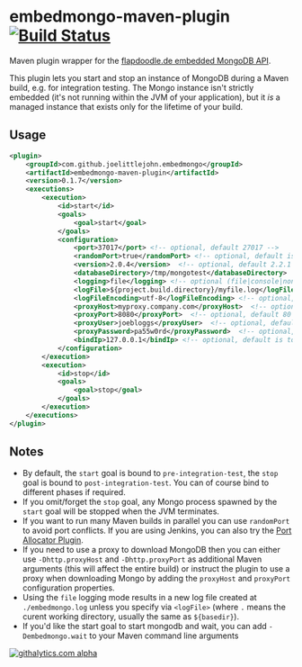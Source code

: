 embedmongo-maven-plugin [![Build Status](https://buildhive.cloudbees.com/job/joelittlejohn/job/embedmongo-maven-plugin/badge/icon)](https://buildhive.cloudbees.com/job/joelittlejohn/job/embedmongo-maven-plugin/)
=======================

Maven plugin wrapper for the [flapdoodle.de embedded MongoDB API](http://github.com/flapdoodle-oss/embedmongo.flapdoodle.de).

This plugin lets you start and stop an instance of MongoDB during a Maven build, e.g. for integration testing. The Mongo instance isn't strictly embedded (it's not running within the JVM of your application), but it _is_ a managed instance that exists only for the lifetime of your build.

Usage
-----

```xml
<plugin>
    <groupId>com.github.joelittlejohn.embedmongo</groupId>
    <artifactId>embedmongo-maven-plugin</artifactId>
    <version>0.1.7</version>
    <executions>
        <execution>
            <id>start</id>
            <goals>
                <goal>start</goal>
            </goals>
            <configuration>
                <port>37017</port> <!-- optional, default 27017 -->
                <randomPort>true</randomPort> <!-- optional, default is false, if true overrides "static" port configuration -->
                <version>2.0.4</version>  <!-- optional, default 2.2.1 -->
                <databaseDirectory>/tmp/mongotest</databaseDirectory>  <!-- optional, default is a new dir in java.io.tmpdir -->
                <logging>file</logging> <!-- optional (file|console|none), default console -->
                <logFile>${project.build.directory}/myfile.log</logFile> <!-- optional, can be used when logging=file, default is ./embedmongo.log -->
                <logFileEncoding>utf-8</logFileEncoding> <!-- optional, can be used when logging=file, default is utf-8 -->
                <proxyHost>myproxy.company.com</proxyHost>  <!-- optional, default is none -->
                <proxyPort>8080</proxyPort>  <!-- optional, default 80 -->
                <proxyUser>joebloggs</proxyUser>  <!-- optional, default is none -->
                <proxyPassword>pa55w0rd</proxyPassword>  <!-- optional, default is none -->
                <bindIp>127.0.0.1</bindIp> <!-- optional, default is to listen on all interfaces -->
            </configuration>
        </execution>
        <execution>
            <id>stop</id>
            <goals>
                <goal>stop</goal>
            </goals>
        </execution>
    </executions>
</plugin>
```

Notes
-----

* By default, the `start` goal is bound to `pre-integration-test`, the `stop` goal is bound to `post-integration-test`. You can of course bind to different phases if required.
* If you omit/forget the `stop` goal, any Mongo process spawned by the `start` goal will be stopped when the JVM terminates.
* If you want to run many Maven builds in parallel you can use `randomPort` to avoid port conflicts.
  If you are using Jenkins, you can also try the [Port Allocator Plugin](https://wiki.jenkins-ci.org/display/JENKINS/Port+Allocator+Plugin).
* If you need to use a proxy to download MongoDB then you can either use `-Dhttp.proxyHost` and `-Dhttp.proxyPort` as additional Maven arguments (this will affect the entire build) or instruct the plugin to use a proxy when downloading Mongo by adding the `proxyHost` and `proxyPort` configuration properties.
* Using the `file` logging mode results in a new log file created at `./embedmongo.log` unless you specify via `<logFile>` (where `.` means the curent working directory, usually the same as `${basedir}`).
* If you'd like the start goal to start mongodb and wait, you can add `-Dembedmongo.wait` to your Maven command line arguments

[![githalytics.com alpha](https://cruel-carlota.pagodabox.com/92ea4148abefddaeadb849b65212bd0d "githalytics.com")](http://githalytics.com/joelittlejohn/embedmongo-maven-plugin)
